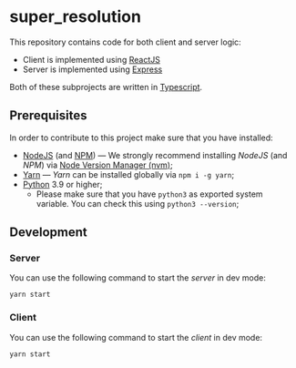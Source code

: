 # super_resolution

This repository contains code for both client and server logic:

- Client is implemented using [ReactJS](https://reactjs.org/docs/getting-started.html)
- Server is implemented using [Express](https://expressjs.com/)

Both of these subprojects are written in [Typescript](https://www.typescriptlang.org/).

## Prerequisites

In order to contribute to this project make sure that you have installed:

* [NodeJS](https://nodejs.org/) (and [NPM](https://www.npmjs.com/)) — We strongly recommend installing _NodeJS_ (and _NPM_) via [Node Version Manager (nvm)](https://github.com/nvm-sh/nvm#installing-and-updating);
* [Yarn](https://yarnpkg.com/) — _Yarn_ can be installed globally via `npm i -g yarn`;
* [Python](https://www.python.org/) 3.9 or higher;
    * Please make sure that you have `python3` as exported system variable. You can check this using `python3 --version`;

## Development

### Server

You can use the following command to start the _server_ in dev mode:

```shell
yarn start
```

### Client

You can use the following command to start the _client_ in dev mode:

```shell
yarn start
```